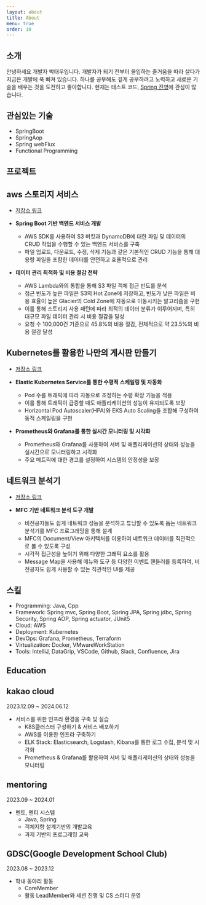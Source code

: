 ```yaml
---
layout: about
title: About
menu: true
order: 10
---
```


## 소개

안녕하세요 개발자 박태우입니다. 개발자가 되기 전부터 몰입하는 즐거움을 따라 살다가 지금은 개발에 푹 빠져 있습니다.
하나를 공부해도 깊게 공부하려고 노력하고 새로운 기술을 배우는 것을 도전하고 좋아합니다.
현재는 테스트 코드, [Spring 진영](https://github.com/taewoocode/spring_study_reop)에 관심이 많습니다.

## 관심있는 기술

- SpringBoot
- SpringAop
- Spring webFlux
- Functional Programming

## 프로젝트

## aws 스토리지 서비스

- [저장소 링크](https://github.com/taewoocode/Final_Project)

- **Spring Boot 기반 백엔드 서비스 개발**
    - AWS SDK를 사용하여 S3 버킷과 DynamoDB에 대한 파일 및 데이터의 CRUD 작업을 수행할 수 있는 백엔드 서비스를 구축
    - 파일 업로드, 다운로드, 수정, 삭제 기능과 같은 기본적인 CRUD 기능을 통해 대용량 파일을 포함한 데이터를 안전하고 효율적으로 관리
- **데이터 관리 최적화 및 비용 절감 전략**
    - AWS Lambda와의 통합을 통해 S3 파일 객체 접근 빈도를 분석
    - 접근 빈도가 높은 파일은 S3의 Hot Zone에 저장하고, 빈도가 낮은 파일은 비용 효율이 높은 Glacier의 Cold Zone에 자동으로 이동시키는 알고리즘을 구현
    - 이를 통해 스토리지 사용 패턴에 따라 최적의 데이터 분류가 이루어지며, 특히 대규모 파일 데이터 관리 시 비용 절감을 달성
    - 요청 수 100,000건 기준으로 45.8%의 비용 절감, 전체적으로 약 23.5%의 비용 절감 달성

## Kubernetes를 활용한 나만의 게시판 만들기
- [저장소 링크](https://github.com/yiminsoo/ToyProject)

- **Elastic Kubernetes Service를 통한 수평적 스케일링 및 자동화**
    - Pod 수를 트래픽에 따라 자동으로 조정하는 수평 확장 기능을 적용
    - 이를 통해 트래픽이 급증할 때도 애플리케이션의 성능이 유지되도록 보장
    - Horizontal Pod Autoscaler(HPA)와 EKS Auto Scaling을 조합해 구성하여 동적 스케일링을 구현
- **Prometheus와 Grafana를 통한 실시간 모니터링 및 시각화**
    - Prometheus와 Grafana를 사용하여 서버 및 애플리케이션의 상태와 성능을 실시간으로 모니터링하고 시각화
    - 주요 메트릭에 대한 경고를 설정하여 시스템의 안정성을 보장

## 네트워크 분석기

- [저장소 링크](https://github.com/taewoocode/NetWork-Analyzor)

- **MFC 기반 네트워크 분석 도구 개발**
    - 비전공자들도 쉽게 네트워크 성능을 분석하고 튜닝할 수 있도록 돕는 네트워크 분석기를 MFC 프로그래밍을 통해 설계
    - MFC의 Document/View 아키텍처를 이용하여 네트워크 데이터를 직관적으로 볼 수 있도록 구성
    - 시각적 접근성을 높이기 위해 다양한 그래픽 요소를 활용
    - Message Map을 사용해 메뉴와 도구 등 다양한 이벤트 핸들러를 등록하여, 비전공자도 쉽게 사용할 수 있는 직관적인 UI를 제공

## 스킬				

- Programming: Java, Cpp
- Framework: Spring mvc, Spring Boot, Spring JPA, Spring jdbc, Spring Security, Spring AOP, Spring actuator, JUnit5						
- Cloud: AWS
- Deployment: Kubernetes
- DevOps: Grafana, Prometheus, Terraform
- Virtualization: Docker, VMwareWorkStation
- Tools: IntelliJ, DataGrip, VSCode, Github, Slack, Confluence, Jira


## Education

## kakao cloud 

2023.12.09 ~ 2024.06.12

- 서비스를 위한 인프라 환경을 구축 및 실습
    - K8S클러스터 구성하기 & 서비스 배포하기
    - AWS를 이용한 인프라 구축하기
    - ELK Stack: Elasticsearch, Logstash, Kibana를 통한 로그 수집, 분석 및 시각화
    - Prometheus & Grafana를 활용하여 서버 및 애플리케이션의 상태와 성능을 모니터링

## mentoring

2023.09 ~ 2024.01

- 멘토, 멘티 시스템
    - Java, Spring
    - 객체지향 설계기반의 개발교육
    - 과제 기반의 프로그래밍 교육

## GDSC(Google Development School Club)

2023.08 ~ 2023.12

- 학내 동아리 활동
  - CoreMember
  - 활동 LeadMember와 세션 진행 및 CS 스터디 운영